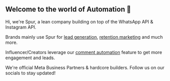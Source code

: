 ## Welcome to the world of Automation 👋

Hi, we're Spur, a lean company building on top of the WhatsApp API & Instagram API.

Brands mainly use Spur for [lead generation](https://www.spurnow.com/blogs/whatsapp-lead-generation), [retention marketing](https://www.spurnow.com/blogs/retention-marketing-with-whatsapp) and much more.

Influencer/Creators leverage our [comment automation](https://www.spurnow.com/blogs/link-in-bio-dead#the-rise-of-instagram-comment-bot-automation) feature to get more engagement and leads.

We're official Meta Business Partners & hardcore builders. Follow us on our socials to stay updated!
